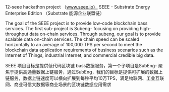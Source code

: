 12-seee hackathon project （www.seee.io）
SEEE - Substrate Energy Enterprise Edition （Substrate 能源企业联盟链）

The goal of the SEEE project is to provide low-code blockchain bass services. The first sub-project is Subeng- focusing on providing high-throughput data on-chain services. Through subeng, our goal is to provide scalable data on-chain services. The chain speed can be scaled horizontally to an average of 100,000 TPS per second to meet the blockchain data application requirements of business scenarios such as the Internet of Things, industrial Internet, and commercial credible big data.

SEEE 项目目标是提供低代码区块链 bass数据服务，第一个子项目是SubEng- 聚焦于提供高通量数据上链服务，通过SubEng，我们的目标是提供可扩展的数据上链服务，数据上链速度可以横向扩展到每秒平均10万TPS，满足物联网、工业互联网、商业可信大数据等商业场景的区块链数据应用需求

